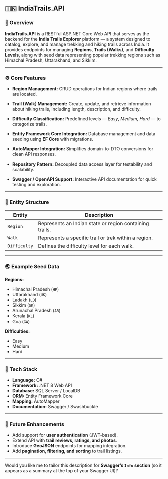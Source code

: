 ## 🇮🇳 **IndiaTrails.API**

### 🧭 Overview

**IndiaTrails.API** is a RESTful ASP.NET Core Web API that serves as the backend for the **India Trails Explorer** platform — a system designed to catalog, explore, and manage trekking and hiking trails across India.
It provides endpoints for managing **Regions**, **Trails (Walks)**, and **Difficulty Levels**, along with seed data representing popular trekking regions such as Himachal Pradesh, Uttarakhand, and Sikkim.

---

### ⚙️ **Core Features**

* **Region Management:**
  CRUD operations for Indian regions where trails are located.

* **Trail (Walk) Management:**
  Create, update, and retrieve information about hiking trails, including length, description, and difficulty.

* **Difficulty Classification:**
  Predefined levels — *Easy*, *Medium*, *Hard* — to categorize trails.

* **Entity Framework Core Integration:**
  Database management and data seeding using **EF Core** with migrations.

* **AutoMapper Integration:**
  Simplifies domain-to-DTO conversions for clean API responses.

* **Repository Pattern:**
  Decoupled data access layer for testability and scalability.

* **Swagger / OpenAPI Support:**
  Interactive API documentation for quick testing and exploration.

---

### 🧩 **Entity Structure**

| Entity       | Description                                             |
| ------------ | ------------------------------------------------------- |
| `Region`     | Represents an Indian state or region containing trails. |
| `Walk`       | Represents a specific trail or trek within a region.    |
| `Difficulty` | Defines the difficulty level for each walk.             |

---

### 🌏 **Example Seed Data**

**Regions:**

* Himachal Pradesh (`HP`)
* Uttarakhand (`UK`)
* Ladakh (`LD`)
* Sikkim (`SK`)
* Arunachal Pradesh (`AR`)
* Kerala (`KL`)
* Goa (`GA`)

**Difficulties:**

* Easy
* Medium
* Hard

---

### 🧠 **Tech Stack**

* **Language:** C#
* **Framework:** .NET 8 Web API
* **Database:** SQL Server / LocalDB
* **ORM:** Entity Framework Core
* **Mapping:** AutoMapper
* **Documentation:** Swagger / Swashbuckle

---

### 🚀 **Future Enhancements**

* Add support for **user authentication** (JWT-based).
* Extend API with **trail reviews, ratings, and photos**.
* Introduce **GeoJSON** endpoints for mapping integration.
* Add **pagination, filtering, and sorting** to trail listings.

---

Would you like me to tailor this description for **Swagger’s `Info` section** (so it appears as a summary at the top of your Swagger UI)?
